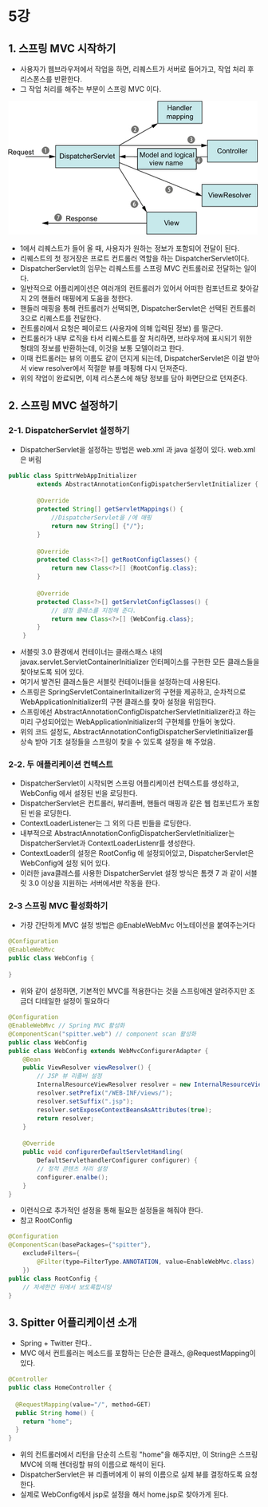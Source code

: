 # 5강
## 1. 스프링 MVC 시작하기
- 사용자가 웹브라우저에서 작업을 하면, 리퀘스트가 서버로 들어가고, 작업 처리 후 리스폰스를 반환한다.
- 그 작업 처리를 해주는 부분이 스프링 MVC 이다.

![Alt text](../../images/book/mvc1.jpg)

- 1에서 리퀘스트가 들어 올 때, 사용자가 원하는 정보가 포함되어 전달이 된다.
- 리퀘스트의 첫 정거장은 프로트 컨트롤러 역할을 하는 DispatcherServlet이다.
- DispatcherServlet의 임무는 리퀘스트를 스프링 MVC 컨트롤러로 전달하는 일이다.
- 일반적으로 어플리케이션은 여러개의 컨트롤러가 있어서 어떠한 컴포넌트로 찾아갈지 2의 핸들러 매핑에게 도움을 청한다.
- 핸들러 매핑을 통해 컨트롤러가 선택되면, DispatcherServlet은 선택된 컨트롤러 3으로 리퀘스트를 전달한다.
- 컨트롤러에서 요청은 페이로드 (사용자에 의해 입력된 정보) 를 떨군다. 
- 컨트롤러가 내부 로직을 타서 리퀘스트를 잘 처리하면, 브라우저에 표시되기 위한 형태의 정보를 반환하는데, 이것을 보통 모델이라고 한다.
- 이때 컨트롤러는 뷰의 이름도 같이 던지게 되는데, DispatcherServlet은 이걸 받아서 view resolver에서 적절핟 뷰를 매핑해 다시 던져준다.
- 위의 작업이 완료되면, 이제 리스폰스에 해당 정보를 담아 화면단으로 던져준다.

## 2. 스프링 MVC 설정하기
### 2-1. DispatcherServlet 설정하기
- DispatcherServlet을 설정하는 방법은 web.xml 과 java 설정이 있다. web.xml은 버림

```java
public class SpittrWebAppInitializer
        extends AbstractAnnotationConfigDispatcherServletInitializer {
        
        @Override
        protected String[] getServletMappings() {
            //DispatcherServlet을 /에 매핑
            return new String[] {"/"};
        }

        @Override
        protected Class<?>[] getRootConfigClasses() {
            return new Class<?>[] {RootConfig.class};
        }

        @Override
        protected Class<?>[] getServletConfigClasses() {
            // 설정 클래스를 지정해 준다.
            return new Class<?>[] {WebConfig.class};
        }
    }
```
 
- 서블릿 3.0 환경에서 컨테이너는 클래스패스 내의 javax.servlet.ServletContainerInitializer 인터페이스를 구현한 모든 클래스들을 찾아보도록 되어 있다.
- 여기서 발견된 클래스들은 서블릿 컨테이너들을 설정하는데 사용된다.
- 스프링은 SpringServletContainerInitailizer의 구현을 제공하고, 순차적으로 WebApplicationInitializer의 구현 클래스를 찾아 설정을 위임한다.
- 스프링에선 AbstractAnnotationConfigDispatcherServletInitializer라고 하는 미리 구성되어있는 WebApplicationInitializer의 구현체를 만들어 놓았다.
- 위의 코드 설정도, AbstractAnnotationConfigDispatcherServletInitializer를 상속 받아 기초 설정들을 스프링이 찾을 수 있도록 설정을 해 주었음.

### 2-2. 두 애플리케이션 컨텍스트
- DispatcherServlet이 시작되면 스프링 어플리케이션 컨텍스트를 생성하고, WebConfig 에서 설정된 빈을 로딩한다.
- DispatcherServlet은 컨트롤러, 뷰리졸버, 핸들러 매핑과 같은 웹 컴포넌트가 포함된 빈을 로딩한다.
- ContextLoaderListener는 그 외의 다른 빈들을 로딩한다.
- 내부적으로 AbstractAnnotationConfigDispatcherServletInitializer는 DispatcherServlet과 ContextLoaderListenr를 생성한다.
- ContextLoader의 설정은 RootConfig 에 설정되어있고, DispatcherServlet은 WebConfig에 설정 되어 있다.
- 이러한 java클래스를 사용한 DispatcherServlet 설정 방식은 톰캣 7 과 같이 서블릿 3.0 이상을 지원하는 서버에서반 작동을 한다.

### 2-3 스프링 MVC 활성화하기
- 가장 간단하게 MVC 설정 방법은 @EnableWebMvc 어노테이션을 붙여주는거다
```java
@Configuration
@EnableWebMvc
public class WebConfig {
    
}
```
- 위와 같이 설정하면, 기본적인 MVC를 적용한다는 것을 스프링에겐 알려주지만 조금더 디테일한 설정이 필요하다

```java
@Configuration
@EnableWebMvc // Spring MVC 활성화
@ComponentScan("spitter.web") // component scan 활성화
public class WebConfig
public class WebConfig extends WebMvcConfigurerAdapter {
    @Bean
    public ViewResolver viewResolver() {
        // JSP 뷰 리졸버 설정
        InternalResourceViewResolver resolver = new InternalResourceViewResolver();
        resolver.setPrefix("/WEB-INF/views/");
        resolver.setSuffix(".jsp");
        resolver.setExposeContextBeansAsAttributes(true);
        return resolver;
    }

    @Override
    public void configurerDefaultServletHandling(
        DefaultServlethandlerConfigurer configurer) {
        // 정적 콘텐츠 처리 설정
        configurer.enalbe();
    }
}
```

- 이런식으로 추가적인 설정을 통해 필요한 설정들을 해줘야 한다.
- 참고 RootConfig
```java
@Configuration
@ComponentScan(basePackages={"spitter"},
    excludeFilters={
        @Filter(type=FilterType.ANNOTATION, value=EnableWebMvc.class)
    })
public class RootConfig {
    // 자세한건 뒤에서 보도록합시당
}
```

## 3. Spitter 어플리케이션 소개
- Spring + Twitter 란다..
- MVC 에서 컨트롤러는 메소드를 포함하는 단순한 클래스, @RequestMapping이 있다.

```java
@Controller
public class HomeController {

  @RequestMapping(value="/", method=GET)
  public String home() {
    return "home";
  }
}
```

- 위의 컨트롤러에서 리턴을 단순히 스트링 "home"을 해주지만, 이 String은 스프링 MVC에 의해 렌더링할 뷰의 이름으로 해석이 된다.
- DispatcherServlet은 뷰 리졸버에게 이 뷰의 이름으로 실제 뷰를 결정하도록 요청한다.
- 실제로 WebConfig에서 jsp로 설정을 해서 home.jsp로 찾아가게 된다.

